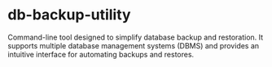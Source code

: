 # db-backup-utility
Command-line tool designed to simplify database backup and restoration.   It supports multiple database management systems (DBMS) and provides an intuitive interface for automating backups and restores.
